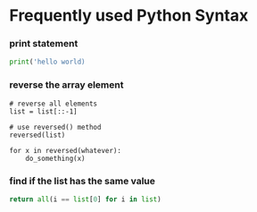 # Frequently used Python Syntax
### print statement
```python
print('hello world)
```

### reverse the array element
```
# reverse all elements
list = list[::-1]

# use reversed() method
reversed(list) 

for x in reversed(whatever):
    do_something(x)
```

### find if the list has the same value
```python
return all(i == list[0] for i in list)   
```
